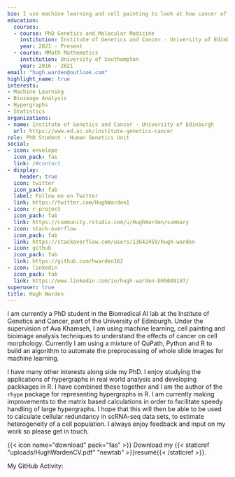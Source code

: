 ```yaml
---
bio: I use machine learning and cell painting to look at how cancer affects the morphology of cells.
education:
  courses:
  - course: PhD Genetics and Molecular Medicine
    institution: Institute of Genetics and Cancer - University of Edinburgh
    year: 2021 - Present
  - course: MMath Mathematics
    institution: University of Southampton
    year: 2016 - 2021
email: "hugh.warden@outlook.com"
highlight_name: true
interests:
- Machine Learning
- Bioimage Analysis
- Hypergraphs
- Statistics
organizations:
- name: Institute of Genetics and Cancer - University of Edinburgh
  url: https://www.ed.ac.uk/institute-genetics-cancer
role: PhD Student - Human Genetics Unit
social:
- icon: envelope
  icon_pack: fas
  link: /#contact
- display:
    header: true
  icon: twitter
  icon_pack: fab
  label: Follow me on Twitter
  link: https://twitter.com/HughWarden1
- icon: r-project
  icon_pack: fab
  link: https://community.rstudio.com/u/HughWarden/summary
- icon: stack-overflow
  icon_pack: fab
  link: https://stackoverflow.com/users/13642459/hugh-warden
- icon: github
  icon_pack: fab
  link: https://github.com/hwarden162
- icon: linkedin
  icon_pack: fab
  link: https://www.linkedin.com/in/hugh-warden-b95049197/
superuser: true
title: Hugh Warden
---
```


I am currently a PhD student in the Biomedical AI lab at the Institute of Genetics and Cancer, part of the University of Edinburgh. Under the supervision of Ava Khamseh, I am using machine learning, cell painting and bioimage analysis techniques to understand the effects of cancer on cell morphology. Currently I am using a mixture of QuPath, Python and R to build an algorithm to automate the preprocessing of whole slide images for machine learning.

I have many other interests along side my PhD. I enjoy studying the applications of hypergraphs in real world analysis and developing packkages in R. I have combined these together and I am the author of the `rhype` package for representing hypergraphs in R. I am currently making improvements to the matrix based calculations in order to facilitate speedy handling of large hypergraphs. I hope that this will then be able to be used to calculate cellular redundancy in scRNA-seq data sets, to estimate heterogeneity of a cell population. I always enjoy feedback and input on my work so please get in touch.

{{< icon name="download" pack="fas" >}} Download my {{< staticref "uploads/HughWardenCV.pdf" "newtab" >}}resumé{{< /staticref >}}.

My GitHub Activity:
